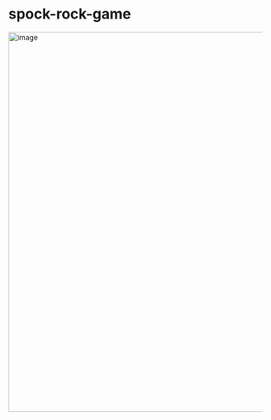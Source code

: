 # spock-rock-game

<img width="754" alt="image" src="https://github.com/shotapailodze/spock-rock-game/assets/55694002/91628923-8811-4716-b90e-b78e43ec936e">
